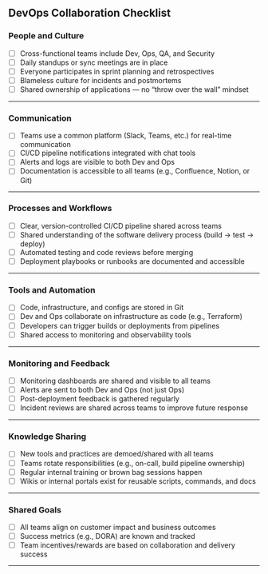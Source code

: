 
## DevOps Collaboration Checklist

### **People and Culture**

* [ ] Cross-functional teams include Dev, Ops, QA, and Security
* [ ] Daily standups or sync meetings are in place
* [ ] Everyone participates in sprint planning and retrospectives
* [ ] Blameless culture for incidents and postmortems
* [ ] Shared ownership of applications — no “throw over the wall” mindset

---

### **Communication**

* [ ] Teams use a common platform (Slack, Teams, etc.) for real-time communication
* [ ] CI/CD pipeline notifications integrated with chat tools
* [ ] Alerts and logs are visible to both Dev and Ops
* [ ] Documentation is accessible to all teams (e.g., Confluence, Notion, or Git)

---

### **Processes and Workflows**

* [ ] Clear, version-controlled CI/CD pipeline shared across teams
* [ ] Shared understanding of the software delivery process (build → test → deploy)
* [ ] Automated testing and code reviews before merging
* [ ] Deployment playbooks or runbooks are documented and accessible

---

### **Tools and Automation**

* [ ] Code, infrastructure, and configs are stored in Git
* [ ] Dev and Ops collaborate on infrastructure as code (e.g., Terraform)
* [ ] Developers can trigger builds or deployments from pipelines
* [ ] Shared access to monitoring and observability tools

---

### **Monitoring and Feedback**

* [ ] Monitoring dashboards are shared and visible to all teams
* [ ] Alerts are sent to both Dev and Ops (not just Ops)
* [ ] Post-deployment feedback is gathered regularly
* [ ] Incident reviews are shared across teams to improve future response

---

### **Knowledge Sharing**

* [ ] New tools and practices are demoed/shared with all teams
* [ ] Teams rotate responsibilities (e.g., on-call, build pipeline ownership)
* [ ] Regular internal training or brown bag sessions happen
* [ ] Wikis or internal portals exist for reusable scripts, commands, and docs

---

### **Shared Goals**

* [ ] All teams align on customer impact and business outcomes
* [ ] Success metrics (e.g., DORA) are known and tracked
* [ ] Team incentives/rewards are based on collaboration and delivery success

---


